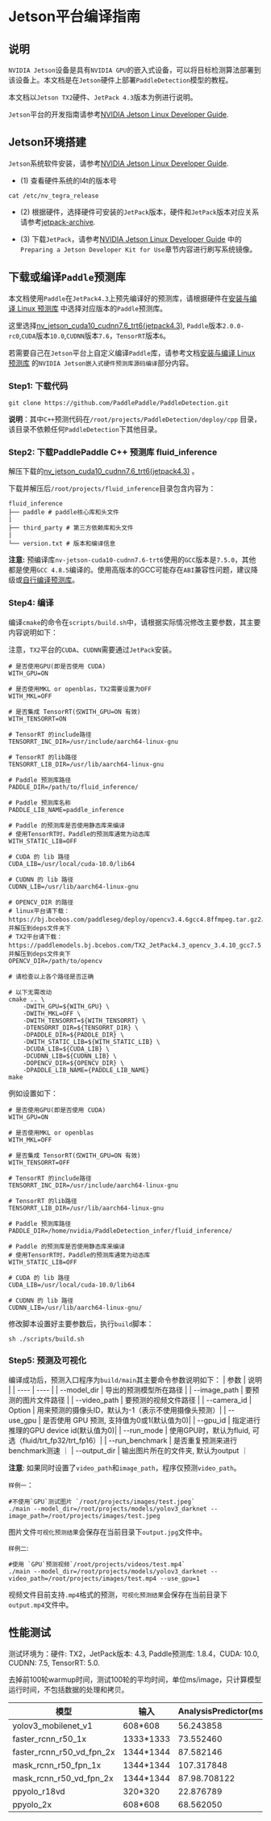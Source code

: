 # Jetson平台编译指南

## 说明
`NVIDIA Jetson`设备是具有`NVIDIA GPU`的嵌入式设备，可以将目标检测算法部署到该设备上。本文档是在`Jetson`硬件上部署`PaddleDetection`模型的教程。

本文档以`Jetson TX2`硬件、`JetPack 4.3`版本为例进行说明。

`Jetson`平台的开发指南请参考[NVIDIA Jetson Linux Developer Guide](https://docs.nvidia.com/jetson/l4t/index.html).

## Jetson环境搭建
`Jetson`系统软件安装，请参考[NVIDIA Jetson Linux Developer Guide](https://docs.nvidia.com/jetson/l4t/index.html).

* (1) 查看硬件系统的l4t的版本号
```
cat /etc/nv_tegra_release
```
* (2) 根据硬件，选择硬件可安装的`JetPack`版本，硬件和`JetPack`版本对应关系请参考[jetpack-archive](https://developer.nvidia.com/embedded/jetpack-archive).

* (3) 下载`JetPack`，请参考[NVIDIA Jetson Linux Developer Guide](https://docs.nvidia.com/jetson/l4t/index.html) 中的`Preparing a Jetson Developer Kit for Use`章节内容进行刷写系统镜像。

## 下载或编译`Paddle`预测库
本文档使用`Paddle`在`JetPack4.3`上预先编译好的预测库，请根据硬件在[安装与编译 Linux 预测库](https://www.paddlepaddle.org.cn/documentation/docs/zh/guides/05_inference_deployment/inference/build_and_install_lib_cn.html) 中选择对应版本的`Paddle`预测库。

这里选择[nv_jetson_cuda10_cudnn7.6_trt6(jetpack4.3)](https://paddle-inference-lib.bj.bcebos.com/2.0.0-nv-jetson-jetpack4.3-all/paddle_inference.tgz), `Paddle`版本`2.0.0-rc0`,`CUDA`版本`10.0`,`CUDNN`版本`7.6`，`TensorRT`版本`6`。

若需要自己在`Jetson`平台上自定义编译`Paddle`库，请参考文档[安装与编译 Linux 预测库](https://www.paddlepaddle.org.cn/documentation/docs/zh/advanced_guide/inference_deployment/inference/build_and_install_lib_cn.html) 的`NVIDIA Jetson嵌入式硬件预测库源码编译`部分内容。

### Step1: 下载代码

 `git clone https://github.com/PaddlePaddle/PaddleDetection.git`

**说明**：其中`C++`预测代码在`/root/projects/PaddleDetection/deploy/cpp` 目录，该目录不依赖任何`PaddleDetection`下其他目录。


### Step2: 下载PaddlePaddle C++ 预测库 fluid_inference

解压下载的[nv_jetson_cuda10_cudnn7.6_trt6(jetpack4.3)](https://paddle-inference-lib.bj.bcebos.com/2.0.1-nv-jetson-jetpack4.3-all/paddle_inference.tgz) 。

下载并解压后`/root/projects/fluid_inference`目录包含内容为：
```
fluid_inference
├── paddle # paddle核心库和头文件
|
├── third_party # 第三方依赖库和头文件
|
└── version.txt # 版本和编译信息
```

**注意:** 预编译库`nv-jetson-cuda10-cudnn7.6-trt6`使用的`GCC`版本是`7.5.0`，其他都是使用`GCC 4.8.5`编译的。使用高版本的GCC可能存在`ABI`兼容性问题，建议降级或[自行编译预测库](https://www.paddlepaddle.org.cn/documentation/docs/zh/advanced_guide/inference_deployment/inference/build_and_install_lib_cn.html)。


### Step4: 编译

编译`cmake`的命令在`scripts/build.sh`中，请根据实际情况修改主要参数，其主要内容说明如下：

注意，`TX2`平台的`CUDA`、`CUDNN`需要通过`JetPack`安装。

```
# 是否使用GPU(即是否使用 CUDA)
WITH_GPU=ON

# 是否使用MKL or openblas，TX2需要设置为OFF
WITH_MKL=OFF

# 是否集成 TensorRT(仅WITH_GPU=ON 有效)
WITH_TENSORRT=ON

# TensorRT 的include路径
TENSORRT_INC_DIR=/usr/include/aarch64-linux-gnu

# TensorRT 的lib路径
TENSORRT_LIB_DIR=/usr/lib/aarch64-linux-gnu

# Paddle 预测库路径
PADDLE_DIR=/path/to/fluid_inference/

# Paddle 预测库名称
PADDLE_LIB_NAME=paddle_inference

# Paddle 的预测库是否使用静态库来编译
# 使用TensorRT时，Paddle的预测库通常为动态库
WITH_STATIC_LIB=OFF

# CUDA 的 lib 路径
CUDA_LIB=/usr/local/cuda-10.0/lib64

# CUDNN 的 lib 路径
CUDNN_LIB=/usr/lib/aarch64-linux-gnu

# OPENCV_DIR 的路径
# linux平台请下载：https://bj.bcebos.com/paddleseg/deploy/opencv3.4.6gcc4.8ffmpeg.tar.gz2，并解压到deps文件夹下
# TX2平台请下载：https://paddlemodels.bj.bcebos.com/TX2_JetPack4.3_opencv_3.4.10_gcc7.5.0.zip，并解压到deps文件夹下
OPENCV_DIR=/path/to/opencv

# 请检查以上各个路径是否正确

# 以下无需改动
cmake .. \
    -DWITH_GPU=${WITH_GPU} \
    -DWITH_MKL=OFF \
    -DWITH_TENSORRT=${WITH_TENSORRT} \
    -DTENSORRT_DIR=${TENSORRT_DIR} \
    -DPADDLE_DIR=${PADDLE_DIR} \
    -DWITH_STATIC_LIB=${WITH_STATIC_LIB} \
    -DCUDA_LIB=${CUDA_LIB} \
    -DCUDNN_LIB=${CUDNN_LIB} \
    -DOPENCV_DIR=${OPENCV_DIR} \
    -DPADDLE_LIB_NAME={PADDLE_LIB_NAME}
make
```

例如设置如下：
```
# 是否使用GPU(即是否使用 CUDA)
WITH_GPU=ON

# 是否使用MKL or openblas
WITH_MKL=OFF

# 是否集成 TensorRT(仅WITH_GPU=ON 有效)
WITH_TENSORRT=OFF

# TensorRT 的include路径
TENSORRT_INC_DIR=/usr/include/aarch64-linux-gnu

# TensorRT 的lib路径
TENSORRT_LIB_DIR=/usr/lib/aarch64-linux-gnu

# Paddle 预测库路径
PADDLE_DIR=/home/nvidia/PaddleDetection_infer/fluid_inference/

# Paddle 的预测库是否使用静态库来编译
# 使用TensorRT时，Paddle的预测库通常为动态库
WITH_STATIC_LIB=OFF

# CUDA 的 lib 路径
CUDA_LIB=/usr/local/cuda-10.0/lib64

# CUDNN 的 lib 路径
CUDNN_LIB=/usr/lib/aarch64-linux-gnu/
```

修改脚本设置好主要参数后，执行`build`脚本：
 ```shell
 sh ./scripts/build.sh
 ```

### Step5: 预测及可视化
编译成功后，预测入口程序为`build/main`其主要命令参数说明如下：
|  参数   | 说明  |
|  ----  | ----  |
| --model_dir  | 导出的预测模型所在路径 |
| --image_path  | 要预测的图片文件路径 |
| --video_path  | 要预测的视频文件路径 |
| --camera_id | Option | 用来预测的摄像头ID，默认为-1（表示不使用摄像头预测）|
| --use_gpu  | 是否使用 GPU 预测, 支持值为0或1(默认值为0)|
| --gpu_id  |  指定进行推理的GPU device id(默认值为0)|
| --run_mode | 使用GPU时，默认为fluid, 可选（fluid/trt_fp32/trt_fp16）|
| --run_benchmark | 是否重复预测来进行benchmark测速 ｜
| --output_dir | 输出图片所在的文件夹, 默认为output ｜

**注意**: 如果同时设置了`video_path`和`image_path`，程序仅预测`video_path`。


`样例一`：
```shell
#不使用`GPU`测试图片 `/root/projects/images/test.jpeg`  
./main --model_dir=/root/projects/models/yolov3_darknet --image_path=/root/projects/images/test.jpeg
```

图片文件`可视化预测结果`会保存在当前目录下`output.jpg`文件中。


`样例二`:
```shell
#使用 `GPU`预测视频`/root/projects/videos/test.mp4`
./main --model_dir=/root/projects/models/yolov3_darknet --video_path=/root/projects/images/test.mp4 --use_gpu=1
```
视频文件目前支持`.mp4`格式的预测，`可视化预测结果`会保存在当前目录下`output.mp4`文件中。


## 性能测试
测试环境为：硬件: TX2，JetPack版本: 4.3, Paddle预测库: 1.8.4，CUDA: 10.0, CUDNN: 7.5, TensorRT: 5.0.  

去掉前100轮warmup时间，测试100轮的平均时间，单位ms/image，只计算模型运行时间，不包括数据的处理和拷贝。


|模型 | 输入| AnalysisPredictor(ms) |
|---|----|---|
| yolov3_mobilenet_v1 |  608*608  | 56.243858
| faster_rcnn_r50_1x  | 1333*1333  | 73.552460
| faster_rcnn_r50_vd_fpn_2x | 1344*1344 | 87.582146
| mask_rcnn_r50_fpn_1x | 1344*1344  | 107.317848
| mask_rcnn_r50_vd_fpn_2x | 1344*1344  | 87.98.708122
| ppyolo_r18vd | 320*320  |  22.876789
| ppyolo_2x | 608*608  | 68.562050
